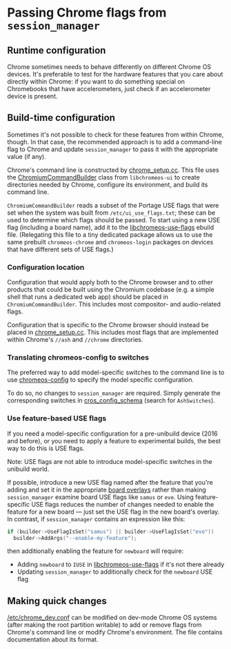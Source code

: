 # Passing Chrome flags from `session_manager`

## Runtime configuration

Chrome sometimes needs to behave differently on different Chrome OS devices.
It's preferable to test for the hardware features that you care about directly
within Chrome: if you want to do something special on Chromebooks that have
accelerometers, just check if an accelerometer device is present.

## Build-time configuration

Sometimes it's not possible to check for these features from within Chrome,
though. In that case, the recommended approach is to add a command-line flag to
Chrome and update `session_manager` to pass it with the appropriate value (if
any).

Chrome's command line is constructed by [chrome_setup.cc]. This file uses the
[ChromiumCommandBuilder] class from `libchromeos-ui` to create directories
needed by Chrome, configure its environment, and build its command line.

`ChromiumCommandBuilder` reads a subset of the Portage USE flags that were set
when the system was built from `/etc/ui_use_flags.txt`; these can be used to
determine which flags should be passed. To start using a new USE flag (including
a board name), add it to the [libchromeos-use-flags] ebuild file. (Relegating
this file to a tiny dedicated package allows us to use the same prebuilt
`chromeos-chrome` and `chromeos-login` packages on devices that have different
sets of USE flags.)

### Configuration location

Configuration that would apply both to the Chrome browser and to other products
that could be built using the Chromium codebase (e.g. a simple shell that runs a
dedicated web app) should be placed in `ChromiumCommandBuilder`. This includes
most compositor- and audio-related flags.

Configuration that is specific to the Chrome browser should instead be placed in
[chrome_setup.cc]. This includes most flags that are implemented within Chrome's
`//ash` and `//chrome` directories.

### Translating chromeos-config to switches

The preferred way to add model-specific switches to the command line
is to use [chromeos-config] to specify the model specific
configuration.

To do so, no changes to `session_manager` are required.  Simply
generate the corresponding switches in [cros_config_schema] (search
for `AshSwitches`).

### Use feature-based USE flags

If you need a model-specific configuration for a pre-unibuild device
(2016 and before), or you need to apply a feature to experimental
builds, the best way to do this is USE flags.

Note: USE flags are not able to introduce model-specific switches in
the unibuild world.

If possible, introduce a new USE flag named after the feature that you're adding
and set it in the appropriate [board overlays] rather than making
`session_manager` examine board USE flags like `samus` or `eve`. Using
feature-specific USE flags reduces the number of changes needed to enable the
feature for a new board — just set the USE flag in the new board's overlay. In
contrast, if `session_manager` contains an expression like this:

```c++
if (builder->UseFlagIsSet("samus") || builder->UseFlagIsSet("eve"))
  builder->AddArgs("--enable-my-feature");
```

then additionally enabling the feature for `newboard` will require:

*   Adding `newboard` to `IUSE` in [libchromeos-use-flags] if it's not there
    already
*   Updating `session_manager` to additionally check for the `newboard` USE flag

## Making quick changes

[/etc/chrome_dev.conf] can be modified on dev-mode Chrome OS systems (after
making the root partition writable) to add or remove flags from Chrome's command
line or modify Chrome's environment. The file contains documentation about its
format.

[chrome_setup.cc]: ../chrome_setup.cc
[ChromiumCommandBuilder]: https://chromium.googlesource.com/chromiumos/platform2/+/HEAD/libchromeos-ui/chromeos/ui/chromium_command_builder.h
[libchromeos-use-flags]: https://chromium.googlesource.com/chromiumos/overlays/chromiumos-overlay/+/HEAD/chromeos-base/libchromeos-use-flags/libchromeos-use-flags-9999.ebuild
[board overlays]: https://chromium.googlesource.com/chromiumos/overlays/board-overlays/+/HEAD
[chromeos-config]: https://chromium.googlesource.com/chromiumos/platform2/+/HEAD/chromeos-config/
[cros_config_schema]: https://chromium.googlesource.com/chromiumos/platform2/+/HEAD/chromeos-config/cros_config_host/cros_config_schema.py
[/etc/chrome_dev.conf]: ../chrome_dev.conf
